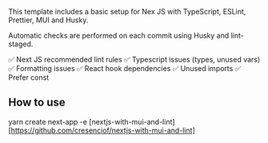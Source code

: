 This template includes a basic setup for Nex JS with TypeScript, ESLint, Prettier, MUI and Husky.

Automatic checks are performed on each commit using Husky and lint-staged.

:white_check_mark: Next JS recommended lint rules
:white_check_mark: Typescript issues (types, unused vars)
:white_check_mark: Formatting issues
:white_check_mark: React hook dependencies
:white_check_mark: Unused imports
:white_check_mark: Prefer const

## How to use

yarn create next-app -e [nextjs-with-mui-and-lint][https://github.com/cresenciof/nextjs-with-mui-and-lint]
